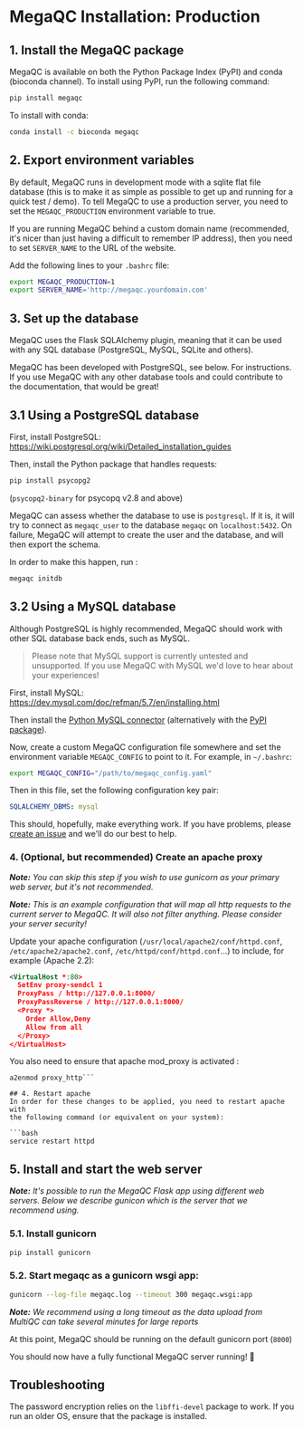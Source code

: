 # MegaQC Installation: Production


## 1. Install the MegaQC package

MegaQC is available on both the Python Package Index (PyPI) and conda (bioconda channel).
To install using PyPI,  run the following command:

```bash
pip install megaqc
```

To install with conda:

```bash
conda install -c bioconda megaqc
```

## 2. Export environment variables
By default, MegaQC runs in development mode with a sqlite flat file database (this is to make
it as simple as possible to get up and running for a quick test / demo). To tell MegaQC to use
a production server, you need to set the `MEGAQC_PRODUCTION` environment variable to true.

If you are running MegaQC behind a custom domain name (recommended, it's nicer than just having
a difficult to remember IP address), then you need to set `SERVER_NAME` to the URL of the website.

Add the following lines to your `.bashrc` file:

```bash
export MEGAQC_PRODUCTION=1
export SERVER_NAME='http://megaqc.yourdomain.com'
```

## 3. Set up the database
MegaQC uses the Flask SQLAlchemy plugin, meaning that it can be used with any SQL database (PostgreSQL, MySQL, SQLite and others).

MegaQC has been developed with PostgreSQL, see below. For instructions. If you use MegaQC with any
other database tools and could contribute to the documentation, that would be great!

## 3.1 Using a PostgreSQL database

First, install PostgreSQL: https://wiki.postgresql.org/wiki/Detailed_installation_guides

Then, install the Python package that handles requests:

```bash
pip install psycopg2
```

(`psycopq2-binary` for psycopq v2.8 and above)

MegaQC can assess whether the database to use is `postgresql`. If it is, it will try to connect as `megaqc_user` to the database `megaqc` on `localhost:5432`. On failure, MegaQC will attempt to create the user and the database, and will then export the schema.

In order to make this happen, run :
```bash
megaqc initdb
```

## 3.2 Using a MySQL database
Although PostgreSQL is highly recommended, MegaQC should work with other SQL database
back ends, such as MySQL.

> Please note that MySQL support is currently untested and unsupported. If you use MegaQC
> with MySQL we'd love to hear about your experiences!

First, install MySQL: https://dev.mysql.com/doc/refman/5.7/en/installing.html

Then install the [Python MySQL connector](https://dev.mysql.com/downloads/connector/python/2.1.html)
(alternatively with the [PyPI package](https://pypi.python.org/pypi/mysql-connector-python/2.0.4)).

Now, create a custom MegaQC configuration file somewhere and set the environment variable
`MEGAQC_CONFIG` to point to it. For example, in `~/.bashrc`:

```bash
export MEGAQC_CONFIG="/path/to/megaqc_config.yaml"
```

Then in this file, set the following configuration key pair:

```yaml
SQLALCHEMY_DBMS: mysql
```

This should, hopefully, make everything work. If you have problems, please
[create an issue](https://github.com/ewels/MegaQC/issues/new) and we'll do our
best to help.

### 4. (Optional, but recommended) Create an apache proxy

_**Note:** You can skip this step if you wish to use gunicorn as your primary web server, but it's not recommended._

_**Note:** This is an example configuration that will map all http requests to the current server to MegaQC. It will also not filter anything. Please consider your server security!_

Update your apache configuration (`/usr/local/apache2/conf/httpd.conf`, `/etc/apache2/apache2.conf`, `/etc/httpd/conf/httpd.conf`...)
to include, for example (Apache 2.2):

```xml
<VirtualHost *:80>
  SetEnv proxy-sendcl 1
  ProxyPass / http://127.0.0.1:8000/
  ProxyPassReverse / http://127.0.0.1:8000/
  <Proxy *>
    Order Allow,Deny
    Allow from all
  </Proxy>
</VirtualHost>
```
You also need to ensure that apache mod_proxy is activated :
```a2enmod proxy
a2enmod proxy_http```

## 4. Restart apache
In order for these changes to be applied, you need to restart apache with
the following command (or equivalent on your system):

```bash
service restart httpd
```


## 5. Install and start the web server

_**Note:** It's possible to run the MegaQC Flask app using different web servers. Below we describe gunicon which is the server that we recommend using._

### 5.1. Install gunicorn

```bash
pip install gunicorn
```

### 5.2. Start megaqc as a gunicorn wsgi app:

```bash
gunicorn --log-file megaqc.log --timeout 300 megaqc.wsgi:app
```

_**Note:** We recommend using a long timeout as the data upload from MultiQC can take several minutes for large reports_

At this point, MegaQC should be running on the default gunicorn port (`8000`)

You should now have a fully functional MegaQC server running! 🎉


## Troubleshooting
The password encryption relies on the `libffi-devel` package to work. If you run an older OS, ensure that the package is installed.
